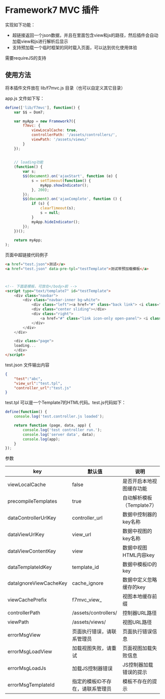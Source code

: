 # Framework7 MVC 插件

实现如下功能：

* 超链接返回一个json数据，并且在里面包含view和js的路径，然后插件会自动加载view和js进行解析后显示
* 支持预加载一个临时框架的同时载入页面，可以达到优化使用体验

需要requireJS的支持

## 使用方法

将本插件文件放在 lib/f7mvc.js 目录（也可以自定义其它目录）

app.js 文件如下写：

```js
define(['lib/f7mvc'], function() {
    var $$ = Dom7;

    var myApp = new Framework7({
        f7mvc: {
            viewLocalCache: true,
            controllerPath: '/assets/controllers/',
            viewPath: '/assets/views/'
        }
    });
    
    
    // loading功能
    (function() {
        var s;
        $$(document).on('ajaxStart', function (e) {
            s = setTimeout(function() {
                myApp.showIndicator();
            }, 200);
        });
        $$(document).on('ajaxComplete', function () {
            if (s) {
                clearTimeout(s);
                s = null;
            }
            myApp.hideIndicator();
        });
    })();
    
    return myApp;
);
```

页面中超链接代码例子

```html
<a href="test.json">测试</a>
<a href="test.json" data-pre-tpl="testTemplate">测试带预加载模板</a>



<!-- 下面是模板，可放在</body>前 -->
<script type="text/template7" id="testTemplate">
    <div class="navbar">
        <div class="navbar-inner bg-white">
            <div class="left"><a href="#" class="back link"> <i class="icon icon-back"></i></a></div>
            <div class="center sliding"></div>
            <div class="right">
                <a href="#" class="link icon-only open-panel"> <i class="icon icon-bars"></i></a>
            </div>
        </div>
    </div>

    <div class="page">
    loading...
    </div>
</script>
```


test.json 文件输出内容

```json
{
    "test":"abc",
    "view_url":"test.tpl",
    "controller_url":"test.js"
}
```

test.tpl 可以是一个Template7的HTML代码。test.js代码如下：

```js
define(function() {
    console.log('test.controller.js loaded');

    return function (page, data, app) {
        console.log('test controller run.');
        console.log('server data', data);
        console.log(app);
    }
});
```



参数

key                 | 默认值                  | 说明
--------------------|------------------------|-----------------------
viewLocalCache      | false                  | 是否开启本地视图缓存功能
precompileTemplates | true                   | 自动解析模板（Template7）
dataControllerUrlKey | controller_url        | 数据中控制器的key名称
dataViewUrlKey       | view_url              | 数据中视图的key名称
dataViewContentKey   | view                  | 数据中视图HTML内容key
dataTemplateIdKey    | template_id           | 数据中模板ID的key
dataIgnoreViewCacheKey | cache_ignore        | 数据中定义忽略缓存的key
viewCachePrefix        | f7mvc_view_         | 视图本地缓存前缀
controllerPath         | /assets/controllers/   | 控制器URL路径
viewPath               | /assets/views/         | 视图URL路径
errorMsgView           | 页面执行错误，请联系管理员  | 页面执行错误信息
errorMsgLoadView       | 加载视图失败，请重试       | 页面视图加载失败信息
errorMsgLoadJs         | 加载JS控制器错误          | JS控制器加载错误的提示
errorMsgTemplateId     | 指定的模板ID不存在，请联系管理员  | 模板不存在的提示



